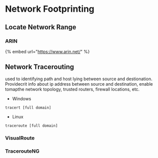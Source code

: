 # Network Footprinting

## Locate Network Range

### ARIN

{% embed url="https://www.arin.net/" %}

## Network Tracerouting&#x20;

used to identifying path and host lying between source and destionation. Providecrit info about ip address between source and destination, enable tomapthe network topology, trusted routers, firewall locations, etc.

* Windows

```
tracert [full domain]
```

* Linux

```
traceroute [full domain]
```



### VisualRoute

### TracerouteNG
